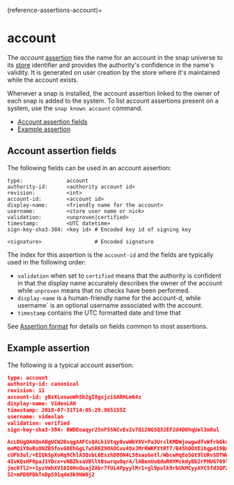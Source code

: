 (reference-assertions-account)=
# account

The _account_  [assertion](/reference/assertions/index) ties the name for an account in the snap universe to its [store](/explanation/stores/store-overview) identifier and provides the authority's confidence in the name's validity. It is generated on user creation by the store where it's maintained while the account exists.

Whenever a snap is installed, the account assertion linked to the owner of each snap is added to the system. To list account assertions present on a system, use the `snap known account` command.

- [Account  assertion fields](#heading--fields)
- [Example assertion](#heading--example)

<h2 id='heading--fields'>Account assertion fields</h2>

The following fields can be used in an account assertion:

``` text
type:              account
authority-id:      <authority account id>
revision:          <int>
account-id:        <account id>
display-name:      <friendly name for the account>
username:          <store user name or nick>
validation:        <unproven|certified>
timestamp:         <UTC datetime>
sign-key-sha3-384: <key id> # Encoded key id of signing key

<signature>                 # Encoded signature
```

The index for this assertion is the `account-id` and the fields are typically used in the following order:

- `validation` when set to `certified` means that the authority is confident in that the display name accurately describes the owner of the account while `unproven` means that no checks have been performed.
- `display-name` is a human-friendly name for the account-d, while  username` is an optional username associated with the account.
- `timestamp` contains the UTC formatted date and time that

See [Assertion format](/t/assertions/19742#heading--format) for details on fields common to most assertions.

<h2 id='heading--example'>Example assertion</h2>

The following is a typical account assertion:

``` json
type: account
authority-id: canonical
revision: 11
account-id: yBzXLuswoWh5b2gI8gxjziGARHLm64z
display-name: VideoLAN
timestamp: 2018-07-31T14:05:29.865155Z
username: videolan
validation: verified
sign-key-sha3-384: BWDEoaqyr25nF5SNCvEv2v7Qi2NGSQ32EF2d4D0hqUel3m8ul

AcLBUgQAAQoABgUCW2BsqgAAFCsQALkiVtqy0vwWbYXV+Pa3UrclKMDWjowgwdfvWfrbGkmBO13w
moMQiY0uRsONZB5fovG0EhGgL7wSR6Z9OAOCuv48xJMrRWKFXtRT7/B45hOOXEihgp419BAdVAbl
cUFh3ul/+EIQkSpXoRq9ChlA3QsbL6EszhD8ON4L58xauGotl/WbcwHqEoSGt9lURvSDTWWnW/rz
4IvKQsHF0paJ1YDcx+vNBZksaVBlltBswrquOqrA/lABenUuQdwRNYMckdyBb2rPHUG709luY1HA
jmcRTl2++1yzVmhXV16I0HnOuajZAbr7fUL4PpyylMr1+gl9pulk9rbUkMCyyAYC5fd3QP2A+Aoc
52+mPD8PDkTnDpS91q4m3k9NW0j2

```


